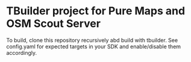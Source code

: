 # TBuilder project for Pure Maps and OSM Scout Server

To build, clone this repository recursively abd build with
tbuilder. See config.yaml for expected targets in your SDK and
enable/disable them accordingly.